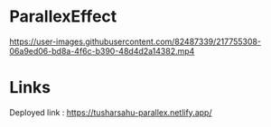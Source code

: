 # ParallexEffect



https://user-images.githubusercontent.com/82487339/217755308-06a9ed06-bd8a-4f6c-b390-48d4d2a14382.mp4


# Links

Deployed link : https://tusharsahu-parallex.netlify.app/
